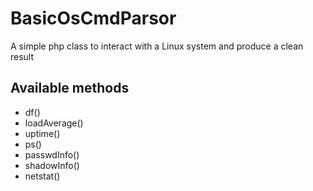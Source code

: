 # BasicOsCmdParsor
A simple php class to interact with a Linux system and produce a clean result

## Available methods
* df()
* loadAverage()
* uptime()
* ps()
* passwdInfo()
* shadowInfo()
* netstat()
